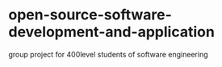 # open-source-software-development-and-application
group project for 400level students of software engineering
